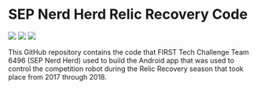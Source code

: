 # SEP Nerd Herd Relic Recovery Code
![](https://forthebadge.com/images/badges/made-with-java.svg)
![](https://forthebadge.com/images/badges/built-for-android.svg)
![](https://forthebadge.com/images/badges/built-with-love.svg)

This GitHub repository contains the code that FIRST Tech Challenge Team 6496 (SEP Nerd Herd) used to build the Android app that was used to control the competition robot during the Relic Recovery season that took place from 2017 through 2018.
